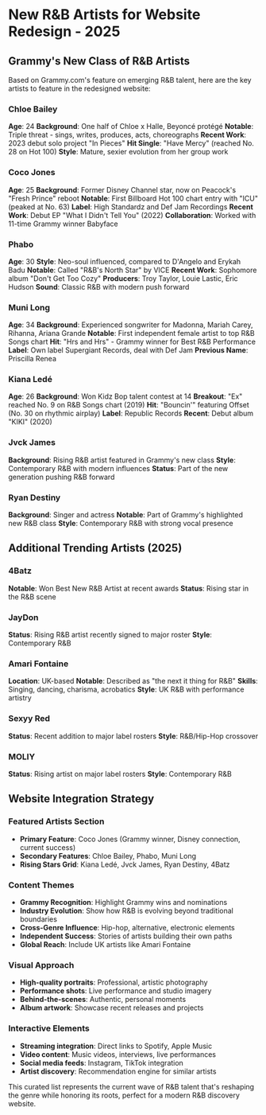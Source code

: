 # New R&B Artists for Website Redesign - 2025

## Grammy's New Class of R&B Artists

Based on Grammy.com's feature on emerging R&B talent, here are the key artists to feature in the redesigned website:

### **Chloe Bailey**
**Age**: 24
**Background**: One half of Chloe x Halle, Beyoncé protégé
**Notable**: Triple threat - sings, writes, produces, acts, choreographs
**Recent Work**: 2023 debut solo project "In Pieces"
**Hit Single**: "Have Mercy" (reached No. 28 on Hot 100)
**Style**: Mature, sexier evolution from her group work

### **Coco Jones**
**Age**: 25
**Background**: Former Disney Channel star, now on Peacock's "Fresh Prince" reboot
**Notable**: First Billboard Hot 100 chart entry with "ICU" (peaked at No. 63)
**Label**: High Standardz and Def Jam Recordings
**Recent Work**: Debut EP "What I Didn't Tell You" (2022)
**Collaboration**: Worked with 11-time Grammy winner Babyface

### **Phabo**
**Age**: 30
**Style**: Neo-soul influenced, compared to D'Angelo and Erykah Badu
**Notable**: Called "R&B's North Star" by VICE
**Recent Work**: Sophomore album "Don't Get Too Cozy"
**Producers**: Troy Taylor, Louie Lastic, Eric Hudson
**Sound**: Classic R&B with modern push forward

### **Muni Long**
**Age**: 34
**Background**: Experienced songwriter for Madonna, Mariah Carey, Rihanna, Ariana Grande
**Notable**: First independent female artist to top R&B Songs chart
**Hit**: "Hrs and Hrs" - Grammy winner for Best R&B Performance
**Label**: Own label Supergiant Records, deal with Def Jam
**Previous Name**: Priscilla Renea

### **Kiana Ledé**
**Age**: 26
**Background**: Won Kidz Bop talent contest at 14
**Breakout**: "Ex" reached No. 9 on R&B Songs chart (2019)
**Hit**: "Bouncin'" featuring Offset (No. 30 on rhythmic airplay)
**Label**: Republic Records
**Recent**: Debut album "KIKI" (2020)

### **Jvck James**
**Background**: Rising R&B artist featured in Grammy's new class
**Style**: Contemporary R&B with modern influences
**Status**: Part of the new generation pushing R&B forward

### **Ryan Destiny**
**Background**: Singer and actress
**Notable**: Part of Grammy's highlighted new R&B class
**Style**: Contemporary R&B with strong vocal presence

## Additional Trending Artists (2025)

### **4Batz**
**Notable**: Won Best New R&B Artist at recent awards
**Status**: Rising star in the R&B scene

### **JayDon**
**Status**: Rising R&B artist recently signed to major roster
**Style**: Contemporary R&B

### **Amari Fontaine**
**Location**: UK-based
**Notable**: Described as "the next it thing for R&B"
**Skills**: Singing, dancing, charisma, acrobatics
**Style**: UK R&B with performance artistry

### **Sexyy Red**
**Status**: Recent addition to major label rosters
**Style**: R&B/Hip-Hop crossover

### **MOLIY**
**Status**: Rising artist on major label rosters
**Style**: Contemporary R&B

## Website Integration Strategy

### **Featured Artists Section**
- **Primary Feature**: Coco Jones (Grammy winner, Disney connection, current success)
- **Secondary Features**: Chloe Bailey, Phabo, Muni Long
- **Rising Stars Grid**: Kiana Ledé, Jvck James, Ryan Destiny, 4Batz

### **Content Themes**
- **Grammy Recognition**: Highlight Grammy wins and nominations
- **Industry Evolution**: Show how R&B is evolving beyond traditional boundaries
- **Cross-Genre Influence**: Hip-hop, alternative, electronic elements
- **Independent Success**: Stories of artists building their own paths
- **Global Reach**: Include UK artists like Amari Fontaine

### **Visual Approach**
- **High-quality portraits**: Professional, artistic photography
- **Performance shots**: Live performance and studio imagery
- **Behind-the-scenes**: Authentic, personal moments
- **Album artwork**: Showcase recent releases and projects

### **Interactive Elements**
- **Streaming integration**: Direct links to Spotify, Apple Music
- **Video content**: Music videos, interviews, live performances
- **Social media feeds**: Instagram, TikTok integration
- **Artist discovery**: Recommendation engine for similar artists

This curated list represents the current wave of R&B talent that's reshaping the genre while honoring its roots, perfect for a modern R&B discovery website.
